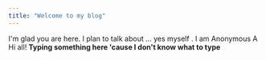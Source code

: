 ```yaml
---
title: "Welcome to my blog"
---
```


I'm glad you are here. I plan to talk about ... yes myself .
I am Anonymous A
Hi all!
**Typing something here 'cause I don't know what to type**
